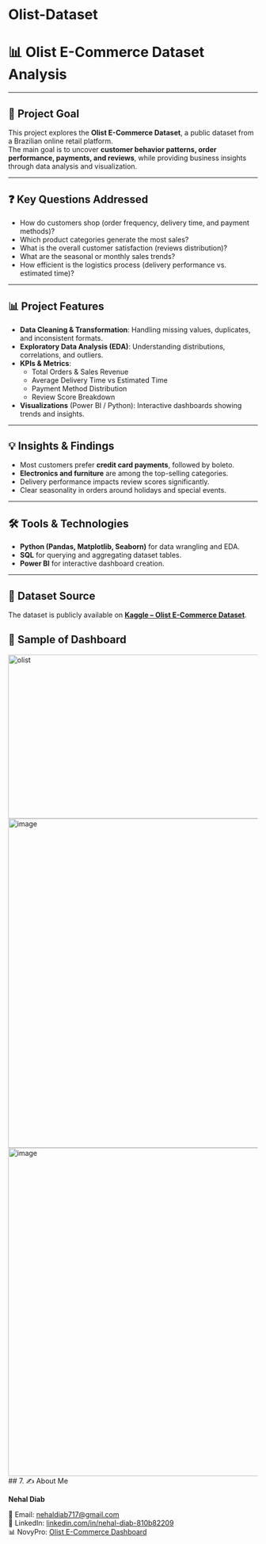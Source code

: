 # Olist-Dataset
# 📊 Olist E-Commerce Dataset Analysis  

---

## 🎯 Project Goal  
This project explores the **Olist E-Commerce Dataset**, a public dataset from a Brazilian online retail platform.  
The main goal is to uncover **customer behavior patterns, order performance, payments, and reviews**, while providing business insights through data analysis and visualization.  

---

## ❓ Key Questions Addressed  
- How do customers shop (order frequency, delivery time, and payment methods)?  
- Which product categories generate the most sales?  
- What is the overall customer satisfaction (reviews distribution)?  
- What are the seasonal or monthly sales trends?  
- How efficient is the logistics process (delivery performance vs. estimated time)?  

---

## 📊 Project Features  
- **Data Cleaning & Transformation**: Handling missing values, duplicates, and inconsistent formats.  
- **Exploratory Data Analysis (EDA)**: Understanding distributions, correlations, and outliers.  
- **KPIs & Metrics**:  
  - Total Orders & Sales Revenue  
  - Average Delivery Time vs Estimated Time  
  - Payment Method Distribution  
  - Review Score Breakdown  
- **Visualizations** (Power BI / Python): Interactive dashboards showing trends and insights.  

---

## 💡 Insights & Findings  
- Most customers prefer **credit card payments**, followed by boleto.  
- **Electronics and furniture** are among the top-selling categories.  
- Delivery performance impacts review scores significantly.  
- Clear seasonality in orders around holidays and special events.  

---

## 🛠️ Tools & Technologies  
- **Python (Pandas, Matplotlib, Seaborn)** for data wrangling and EDA.  
- **SQL** for querying and aggregating dataset tables.  
- **Power BI** for interactive dashboard creation.  

---

## 📌 Dataset Source  
The dataset is publicly available on **[Kaggle – Olist E-Commerce Dataset](https://www.kaggle.com/datasets/olistbr/brazilian-ecommerce)**.  
## 📌 Sample of Dashboard
<img width="585" height="331" alt="olist" src="https://github.com/user-attachments/assets/7df88fdd-2033-40d1-945a-913c793cf5b6" />
<img width="1183" height="665" alt="image" src="https://github.com/user-attachments/assets/4fe97285-f28d-47f3-aada-2a4ef809d0c8" />
<img width="1184" height="663" alt="image" src="https://github.com/user-attachments/assets/852b663b-1121-48fe-a1c2-5887efafffbf" />
## 7. ✍️ About Me  

**Nehal Diab**  

📧 Email: [nehaldiab717@gmail.com](mailto:nehaldiab717@gmail.com)  
🔗 LinkedIn: [linkedin.com/in/nehal-diab-810b82209](https://www.linkedin.com/in/nehal-diab-810b82209)  
📊 NovyPro: [Olist E-Commerce Dashboard](https://www.novypro.com/create_project/olist-e-commerce-dataset)  



